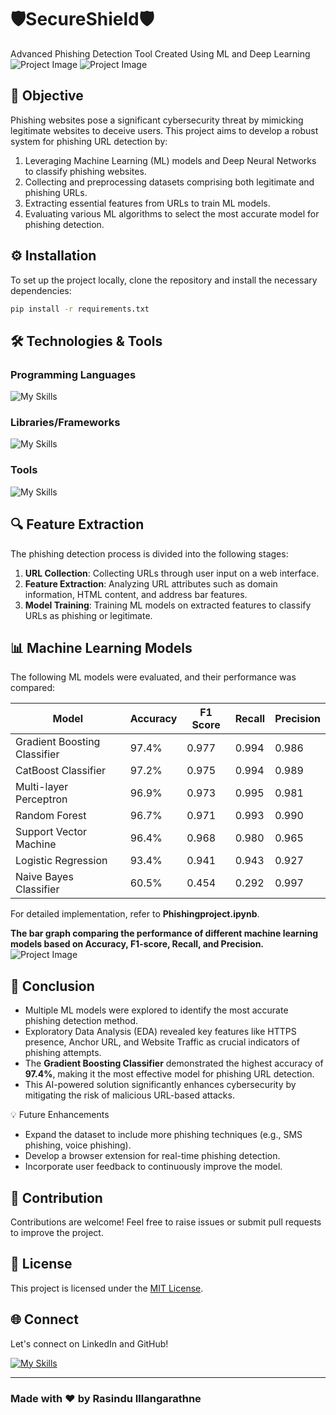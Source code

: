 
# 🛡️SecureShield🛡️
Advanced Phishing Detection Tool Created Using ML and Deep Learning
![Project Image](image1)
![Project Image](image2)

## 🎯 Objective
Phishing websites pose a significant cybersecurity threat by mimicking legitimate websites to deceive users. This project aims to develop a robust system for phishing URL detection by:

1. Leveraging Machine Learning (ML) models and Deep Neural Networks to classify phishing websites.
2. Collecting and preprocessing datasets comprising both legitimate and phishing URLs.
3. Extracting essential features from URLs to train ML models.
4. Evaluating various ML algorithms to select the most accurate model for phishing detection.

## ⚙️ Installation

To set up the project locally, clone the repository and install the necessary dependencies:

```bash
pip install -r requirements.txt
```

## 🛠️ Technologies & Tools

### Programming Languages
![My Skills](https://skillicons.dev/icons?i=py,pkl,js,&perline=5)
### Libraries/Frameworks
![My Skills](https://skillicons.dev/icons?i=vite,nodejs,git,vscode,&perline=10)

### Tools
![My Skills](https://skillicons.dev/icons?i=tensorflow,sklearn,vue&perline=10)

## 🔍 Feature Extraction

The phishing detection process is divided into the following stages:

1. **URL Collection**: Collecting URLs through user input on a web interface.
2. **Feature Extraction**: Analyzing URL attributes such as domain information, HTML content, and address bar features.
3. **Model Training**: Training ML models on extracted features to classify URLs as phishing or legitimate.

## 📊 Machine Learning Models

The following ML models were evaluated, and their performance was compared:

| Model                     | Accuracy | F1 Score | Recall | Precision |
|----------------------------|----------|----------|-------|----------|
| Gradient Boosting Classifier | 97.4%   | 0.977   | 0.994 | 0.986    |
| CatBoost Classifier        | 97.2%   | 0.975   | 0.994 | 0.989    |
| Multi-layer Perceptron     | 96.9%   | 0.973   | 0.995 | 0.981    |
| Random Forest             | 96.7%   | 0.971   | 0.993 | 0.990    |
| Support Vector Machine     | 96.4%   | 0.968   | 0.980 | 0.965    |
| Logistic Regression        | 93.4%   | 0.941   | 0.943 | 0.927    |
| Naive Bayes Classifier     | 60.5%   | 0.454   | 0.292 | 0.997    |

For detailed implementation, refer to **Phishingproject.ipynb**.

**The bar graph comparing the performance of different machine learning models based on Accuracy, F1-score, Recall, and Precision.**
![Project Image](image3) 

## 📌 Conclusion

- Multiple ML models were explored to identify the most accurate phishing detection method.
- Exploratory Data Analysis (EDA) revealed key features like HTTPS presence, Anchor URL, and Website Traffic as crucial indicators of phishing attempts.
- The **Gradient Boosting Classifier** demonstrated the highest accuracy of **97.4%**, making it the most effective model for phishing URL detection.
- This AI-powered solution significantly enhances cybersecurity by mitigating the risk of malicious URL-based attacks.

💡 Future Enhancements
- Expand the dataset to include more phishing techniques (e.g., SMS phishing, voice phishing).
- Develop a browser extension for real-time phishing detection.
- Incorporate user feedback to continuously improve the model.

## 💪 Contribution
Contributions are welcome! Feel free to raise issues or submit pull requests to improve the project.

## 📄 License
This project is licensed under the [MIT License](LICENSE).

## 🌐 Connect
Let's connect on LinkedIn and GitHub!

[![My Skills](https://skillicons.dev/icons?i=linkedin&perline=1)](https://www.linkedin.com/in/rasindu-vimansha/)

---

### Made with ❤️ by Rasindu Illangarathne



